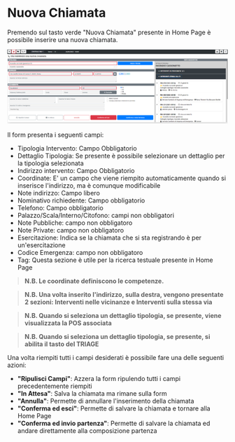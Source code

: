 # Nuova Chiamata

Premendo sul tasto verde "Nuova Chiamata" presente in Home Page è possibile inserire una nuova chiamata.

![Nuova Chiamata](./img/NuovaChiamata.png)


Il form presenta i seguenti campi:
- Tipologia Intervento: Campo Obbligatorio
- Dettaglio Tipologia: Se presente è possibile selezionare un dettaglio per la tipologia selezionata
- Indirizzo intervento: Campo Obbligatorio
- Coordinate: E' un campo che viene riempito automaticamente quando si inserisce l'indirizzo, ma è comunque modificabile
- Note indirizzo: Campo libero
- Nominativo richiedente: Campo obbligatorio
- Telefono: Campo obbligatorio 
- Palazzo/Scala/Interno/Citofono: campi non obbligatori
- Note Pubbliche: campo non obbligatoro
- Note Private: campo non obbligatoro
- Esercitazione: Indica se la chiamata che si sta registrando è per un'esercitazione
- Codice Emergenza: campo non obbligatoro
- Tag: Questa sezione è utile per la ricerca testuale presente in Home Page

> <b> N.B. Le coordinate definiscono le competenze. </b>

> <b> N.B. Una volta inserito l'indirizzo, sulla destra, vengono presentate 2 sezioni: Interventi nelle vicinanze e Interventi sulla stessa via</b>

> <b> N.B. Quando si seleziona un dettaglio tipologia, se presente, viene visualizzata la POS associata</b>

> <b> N.B. Quando si seleziona un dettaglio tipologia, se presente, si abilita il tasto del TRIAGE</b>


Una volta riempiti tutti i campi desiderati è possibile fare una delle seguenti azioni:
- <b>"Ripulisci Campi"</b>: Azzera la form ripulendo tutti i campi precedentemente riempiti
- <b>"In Attesa"</b>: Salva la chiamata ma rimane sulla form
- <b>"Annulla"</b>: Permette di annullare l'inserimento della chiamata
- <b>"Conferma ed esci"</b>: Permette di salvare la chiamata e tornare alla Home Page
- <b>"Conferma ed invio partenza"</b>: Permette di salvare la chiamata ed andare direttamente alla composizione partenza